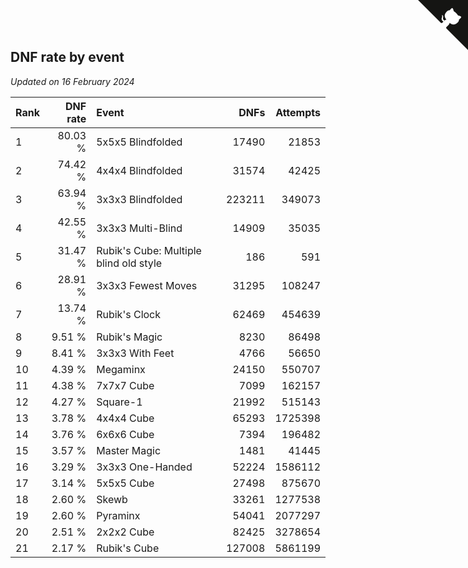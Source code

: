 ## DNF rate by event

*Updated on 16 February 2024*

| Rank | DNF rate | Event | DNFs | Attempts |
| :--- | ---: | :--- | ---: | ---: |
| 1 | 80.03 % | 5x5x5 Blindfolded | 17490 | 21853 |
| 2 | 74.42 % | 4x4x4 Blindfolded | 31574 | 42425 |
| 3 | 63.94 % | 3x3x3 Blindfolded | 223211 | 349073 |
| 4 | 42.55 % | 3x3x3 Multi-Blind | 14909 | 35035 |
| 5 | 31.47 % | Rubik's Cube: Multiple blind old style | 186 | 591 |
| 6 | 28.91 % | 3x3x3 Fewest Moves | 31295 | 108247 |
| 7 | 13.74 % | Rubik's Clock | 62469 | 454639 |
| 8 | 9.51 % | Rubik's Magic | 8230 | 86498 |
| 9 | 8.41 % | 3x3x3 With Feet | 4766 | 56650 |
| 10 | 4.39 % | Megaminx | 24150 | 550707 |
| 11 | 4.38 % | 7x7x7 Cube | 7099 | 162157 |
| 12 | 4.27 % | Square-1 | 21992 | 515143 |
| 13 | 3.78 % | 4x4x4 Cube | 65293 | 1725398 |
| 14 | 3.76 % | 6x6x6 Cube | 7394 | 196482 |
| 15 | 3.57 % | Master Magic | 1481 | 41445 |
| 16 | 3.29 % | 3x3x3 One-Handed | 52224 | 1586112 |
| 17 | 3.14 % | 5x5x5 Cube | 27498 | 875670 |
| 18 | 2.60 % | Skewb | 33261 | 1277538 |
| 19 | 2.60 % | Pyraminx | 54041 | 2077297 |
| 20 | 2.51 % | 2x2x2 Cube | 82425 | 3278654 |
| 21 | 2.17 % | Rubik's Cube | 127008 | 5861199 |


<a href="https://github.com/JustinTimeCuber/wca_statistics" class="github-corner" aria-label="View source on Github"><svg width="80" height="80" viewBox="0 0 250 250" style="fill:#151513; color:#fff; position: absolute; top: 0; border: 0; right: 0;" aria-hidden="true"><path d="M0,0 L115,115 L130,115 L142,142 L250,250 L250,0 Z"></path><path d="M128.3,109.0 C113.8,99.7 119.0,89.6 119.0,89.6 C122.0,82.7 120.5,78.6 120.5,78.6 C119.2,72.0 123.4,76.3 123.4,76.3 C127.3,80.9 125.5,87.3 125.5,87.3 C122.9,97.6 130.6,101.9 134.4,103.2" fill="currentColor" style="transform-origin: 130px 106px;" class="octo-arm"></path><path d="M115.0,115.0 C114.9,115.1 118.7,116.5 119.8,115.4 L133.7,101.6 C136.9,99.2 139.9,98.4 142.2,98.6 C133.8,88.0 127.5,74.4 143.8,58.0 C148.5,53.4 154.0,51.2 159.7,51.0 C160.3,49.4 163.2,43.6 171.4,40.1 C171.4,40.1 176.1,42.5 178.8,56.2 C183.1,58.6 187.2,61.8 190.9,65.4 C194.5,69.0 197.7,73.2 200.1,77.6 C213.8,80.2 216.3,84.9 216.3,84.9 C212.7,93.1 206.9,96.0 205.4,96.6 C205.1,102.4 203.0,107.8 198.3,112.5 C181.9,128.9 168.3,122.5 157.7,114.1 C157.9,116.9 156.7,120.9 152.7,124.9 L141.0,136.5 C139.8,137.7 141.6,141.9 141.8,141.8 Z" fill="currentColor" class="octo-body"></path></svg></a><style>.github-corner:hover .octo-arm{animation:octocat-wave 560ms ease-in-out}@keyframes octocat-wave{0%,100%{transform:rotate(0)}20%,60%{transform:rotate(-25deg)}40%,80%{transform:rotate(10deg)}}@media (max-width:500px){.github-corner:hover .octo-arm{animation:none}.github-corner .octo-arm{animation:octocat-wave 560ms ease-in-out}}</style>
